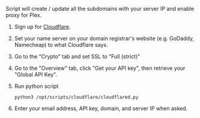 Script will create / update all the subdomains with your server IP and enable proxy for Plex.

1. Sign up for [Cloudflare](https://www.cloudflare.com/).

1. Set your name server on your domain registrar's website (e.g. GoDaddy, Namecheap) to what Cloudflare says.

1. Go to the "Crypto" tab and set SSL to "Full (strict)"

1. Go to the "Overview" tab, click "Get your API key", then retrieve your "Global API Key".

1. Run python script

   ```
   python3 /opt/scripts/cloudflare/cloudflared.py
   ```

1. Enter your email address, API key, domain, and server IP when asked.